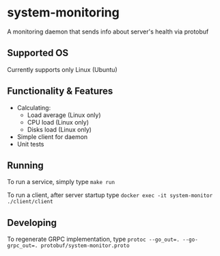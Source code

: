 # system-monitoring

A monitoring daemon that sends info about server's health via protobuf

## Supported OS

Currently supports only Linux (Ubuntu)

## Functionality & Features

* Calculating:
  * Load average (Linux only)
  * CPU load (Linux only)
  * Disks load (Linux only)
* Simple client for daemon
* Unit tests

## Running

To run a service, simply type
`make run`

To run a client, after server startup type
`docker exec -it system-monitor ./client/client`

## Developing

To regenerate GRPC implementation, type
`protoc --go_out=. --go-grpc_out=. protobuf/system-monitor.proto`